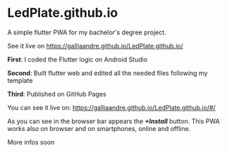 # LedPlate.github.io
A simple flutter PWA for my bachelor's degree project. 

See it live on https://galliaandre.github.io/LedPlate.github.io/



**First**: I coded the Flutter logic on Android Studio

**Second**: Built flutter web and edited all the needed files following my template 

**Third**: Published on GitHub Pages

You can see it live on: https://galliaandre.github.io/LedPlate.github.io/#/

As you can see in the browser bar appears the ***+Install*** button. This PWA works also on browser and on smartphones, online and offline.



More infos soon
